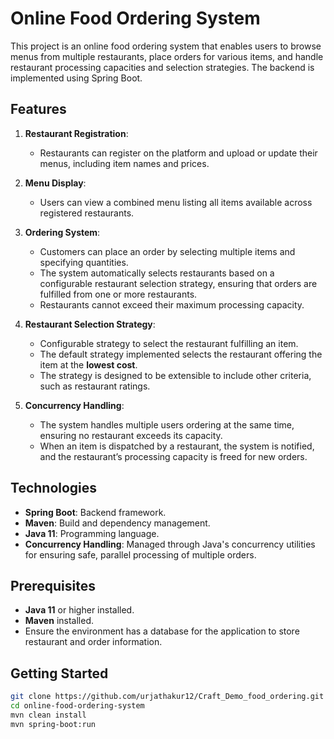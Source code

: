 # Online Food Ordering System

This project is an online food ordering system that enables users to browse menus from multiple restaurants, place orders for various items, and handle restaurant processing capacities and selection strategies. The backend is implemented using Spring Boot.

## Features

1. **Restaurant Registration**:

   - Restaurants can register on the platform and upload or update their menus, including item names and prices.

2. **Menu Display**:

   - Users can view a combined menu listing all items available across registered restaurants.

3. **Ordering System**:

   - Customers can place an order by selecting multiple items and specifying quantities.
   - The system automatically selects restaurants based on a configurable restaurant selection strategy, ensuring that orders are fulfilled from one or more restaurants.
   - Restaurants cannot exceed their maximum processing capacity.

4. **Restaurant Selection Strategy**:

   - Configurable strategy to select the restaurant fulfilling an item.
   - The default strategy implemented selects the restaurant offering the item at the **lowest cost**.
   - The strategy is designed to be extensible to include other criteria, such as restaurant ratings.

5. **Concurrency Handling**:
   - The system handles multiple users ordering at the same time, ensuring no restaurant exceeds its capacity.
   - When an item is dispatched by a restaurant, the system is notified, and the restaurant’s processing capacity is freed for new orders.

## Technologies

- **Spring Boot**: Backend framework.
- **Maven**: Build and dependency management.
- **Java 11**: Programming language.
- **Concurrency Handling**: Managed through Java's concurrency utilities for ensuring safe, parallel processing of multiple orders.

## Prerequisites

- **Java 11** or higher installed.
- **Maven** installed.
- Ensure the environment has a database for the application to store restaurant and order information.

## Getting Started

```bash
git clone https://github.com/urjathakur12/Craft_Demo_food_ordering.git
cd online-food-ordering-system
mvn clean install
mvn spring-boot:run
```
